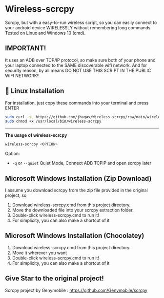 # Wireless-scrcpy
Scrcpy, but with a easy-to-run wireless script, so you can easily connect to your android device WIRELESSLY without remembering long commands. Tested on Linux and Windows 10 (cmd).

## IMPORTANT!
It uses an ADB over TCP/IP protocol, so make sure both of your phone and your laptop connected to the SAME discoverable wifi network. And for security reason, by all means DO NOT USE THIS SCRIPT IN THE PUBLIC WIFI NETWORK!!

## :penguin: Linux Installation
For installation, just copy these commands into your terminal and press ENTER
```bash
sudo curl -sL https://github.com/jhagas/Wireless-scrcpy/raw/main/wireless-scrcpy -o /usr/local/bin/wireless-scrcpy
sudo chmod +x /usr/local/bin/wireless-scrcpy
```
----
**The usage of wireless-scrcpy**
```bash
wireless-scrcpy <OPTION>
```
Option:
- ```-q``` or ```--quiet```     Quiet Mode, Connect ADB TCPIP and open scrcpy later

## Microsoft Windows Installation (Zip Download)
I assume you download scrcpy from the zip file provided in the original project, so
1. Download wireless-scrcpy.cmd from this project directory.
2. Move the downloaded file into your scrcpy extraction folder.
3. Double-click wireless-scrcpy.cmd to run it!
4. For simplicity, you can also make a shortcut of it

## Microsoft Windows Installation (Chocolatey)
1. Download wireless-scrcpy.cmd from this project directory.
2. Move it wherever you want
3. Double-click wireless-scrcpy.cmd to run it!
4. For simplicity, you can also make a shortcut of it


## Give Star to the original project!
Scrcpy project by Genymobile : https://github.com/Genymobile/scrcpy
